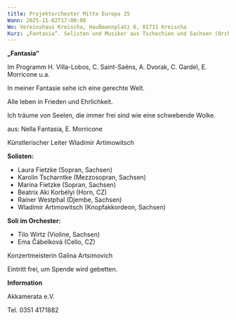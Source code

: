 ```yaml
---
title: Projektorchester Mitte Europa 25
Wann: 2025-11-02T17:00:00
Wo: Vereinshaus Kreischa, Haußmannplatz 8, 01731 Kreischa
Kurz: „Fantasia“. Solisten und Musiker aus Tschechien und Sachsen (Orchester „Akkamerata e.V.“). Künstlerischer Leiter Wladimir Artimowitsch
---
```


**„Fantasia“**



Im Programm H. Villa-Lobos, C. Saint-Saëns, A. Dvorak, C. Gardel, E. Morricone u.a.
 

In meiner Fantasie sehe ich eine gerechte Welt.

Alle leben in Frieden und Ehrlichkeit.

Ich träume von Seelen, die immer frei sind wie eine schwebende Wolke.

aus: Nella Fantasia, E. Morricone


Künstlerischer Leiter Wladimir Artimowitsch

**Solisten:**

- Laura Fietzke (Sopran, Sachsen)
- Karolin Tscharntke (Mezzosopran, Sachsen)
- Marina Fietzke (Sopran, Sachsen)
- Beatrix Aki Korbélyi (Horn, CZ)
- Rainer Westphal (Djembe, Sachsen)
- Wladimir Artimowitsch (Knopfakkordeon, Sachsen)



**Soli im Orchester:**

- Tilo Wirtz (Violine, Sachsen)
- Ema Čábelková (Cello, CZ)



Konzertmeisterin Galina Artsimovich


Eintritt frei, um Spende wird gebetten.


**Information**


Akkamerata e.V.

Tel. 0351 4171882